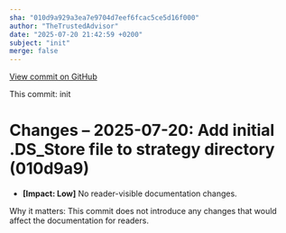 ```yaml
---
sha: "010d9a929a3ea7e9704d7eef6fcac5ce5d16f000"
author: "TheTrustedAdvisor"
date: "2025-07-20 21:42:59 +0200"
subject: "init"
merge: false
---
```


[View commit on GitHub](https://github.com/TheTrustedAdvisor/FabricAdoptionFramework/commit/010d9a929a3ea7e9704d7eef6fcac5ce5d16f000)

This commit: init

# Changes – 2025-07-20: Add initial .DS_Store file to strategy directory (010d9a9)

- **[Impact: Low]** No reader-visible documentation changes.

Why it matters: This commit does not introduce any changes that would affect the documentation for readers.
